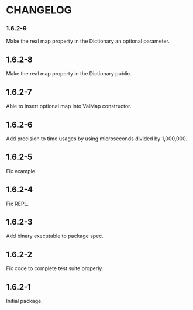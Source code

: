 # CHANGELOG

### 1.6.2-9

Make the real map property in the Dictionary an optional parameter.

## 1.6.2-8

Make the real map property in the Dictionary public.

## 1.6.2-7

Able to insert optional map into ValMap constructor.

## 1.6.2-6

Add precision to time usages by using microseconds divided by 1,000,000.

## 1.6.2-5

Fix example.

## 1.6.2-4

Fix REPL.

## 1.6.2-3

Add binary executable to package spec.

## 1.6.2-2

Fix code to complete test suite properly.

## 1.6.2-1

Initial package.
